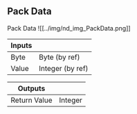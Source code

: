 ## Pack Data
Pack Data
![[../img/nd_img_PackData.png]]

|Inputs||
|--|--|
| Byte | Byte (by ref) |
| Value | Integer (by ref) |

|Outputs||
|--|--|
| Return Value | Integer |
